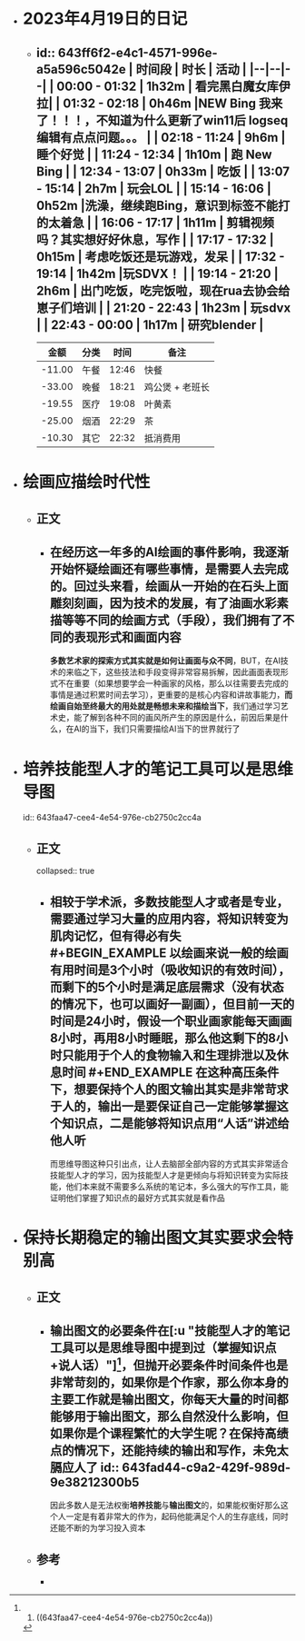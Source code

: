 - # 2023年4月19日的日记
	- id:: 643ff6f2-e4c1-4571-996e-a5a596c5042e
	  | 时间段 | 时长 | 活动 |
	  |--|--|--|
	  | 00:00 - 01:32 | 1h32m | 看完黑白魔女库伊拉|
	  | 01:32 - 02:18 | 0h46m |NEW Bing 我来了！！！，不知道为什么更新了win11后 logseq编辑有点点问题。。。  |
	  | 02:18 - 11:24 | 9h6m | 睡个好觉 |
	  | 11:24 - 12:34 | 1h10m | 跑 New Bing |
	  | 12:34 - 13:07 | 0h33m | 吃饭 |
	  | 13:07 - 15:14 | 2h7m | 玩会LOL |
	  | 15:14 - 16:06 | 0h52m |洗澡，继续跑Bing，意识到标签不能打的太着急  |
	  | 16:06 - 17:17 | 1h11m | 剪辑视频吗？其实想好好休息，写作 |
	  | 17:17 - 17:32 | 0h15m | 考虑吃饭还是玩游戏，发呆 |
	  | 17:32 - 19:14 | 1h42m |玩SDVX！  |
	  | 19:14 - 21:20 | 2h6m | 出门吃饭，吃完饭啦，现在rua去协会给崽子们培训 |
	  | 21:20 - 22:43 | 1h23m |  玩sdvx |
	  | 22:43 - 00:00 | 1h17m | 研究blender |
	  ---
	  | 金额 | 分类 | 时间 | 备注 |
	  |--|--|--|--|
	  | -11.00 | 午餐 | 12:46 | 快餐 |
	  | -33.00 | 晚餐 | 18:21 | 鸡公煲 + 老班长 |
	  | -19.55 | 医疗 | 19:08 | 叶黄素 |
	  | -25.00 | 烟酒 | 22:29 | 茶 |
	  | -10.30 | 其它 | 22:32 | 抵消费用 |
- # 绘画应描绘时代性
	- ## 正文
		- 在经历这一年多的AI绘画的事件影响，我逐渐开始怀疑绘画还有哪些事情，是需要人去完成的。回过头来看，绘画从一开始的在石头上面雕刻刻画，因为技术的发展，有了油画水彩素描等等不同的绘画方式（手段），我们拥有了不同的表现形式和画面内容
		  ---
		  **多数艺术家的探索方式其实就是如何让画面与众不同**，BUT，在AI技术的来临之下，这些技法和手段变得非常容易拆解，因此画面表现形式不在重要（如果想要学会一种画家的风格，那么以往需要去完成的事情是通过积累时间去学习），更重要的是核心内容和讲故事能力，**而绘画自始至终最大的用处就是畅想未来和描绘当下**，我们通过学习艺术史，能了解到各种不同的画风所产生的原因是什么，前因后果是什么，在AI的当下，我们只需要描绘AI当下的世界就行了
- # 培养技能型人才的笔记工具可以是思维导图
  id:: 643faa47-cee4-4e54-976e-cb2750c2cc4a
	- ## 正文
	  collapsed:: true
		- 相较于学术派，多数技能型人才或者是专业，需要通过学习大量的应用内容，将知识转变为肌肉记忆，但有得必有失 
		  #+BEGIN_EXAMPLE
		  以绘画来说一般的绘画有用时间是3个小时（吸收知识的有效时间），而剩下的5个小时是满足底层需求（没有状态的情况下，也可以画好一副画），但目前一天的时间是24小时，假设一个职业画家能每天画画8小时，再用8小时睡眠，那么他这剩下的8小时只能用于个人的食物输入和生理排泄以及休息时间
		  #+END_EXAMPLE 
		  在这种高压条件下，想要保持个人的图文输出其实是非常苛求于人的，**输出一是要保证自己一定能够掌握这个知识点，二是能够将知识点用“人话”讲述给他人听**
		  ---
		  而思维导图这种只引出点，让人去脑部全部内容的方式其实非常适合技能型人才的学习，因为技能型人才是更倾向与将知识转变为实际技能，他们本来就不需要多么系统的笔记本，多么强大的写作工具，能证明他们掌握了知识点的最好方式其实就是看作品
- # 保持长期稳定的输出图文其实要求会特别高
	- ## 正文
		- 输出图文的必要条件在[:u "技能型人才的笔记工具可以是思维导图中提到过（掌握知识点+说人话）"][^1]，但抛开必要条件时间条件也是非常苛刻的，如果你是个作家，那么你本身的主要工作就是输出图文，你每天大量的时间都能够用于输出图文，那么自然没什么影响，但如果你是个课程繁忙的大学生呢？在保持高绩点的情况下，还能持续的输出和写作，未免太膈应人了
		  id:: 643fad44-c9a2-429f-989d-9e38212300b5
		  ---
		  因此多数人是无法权衡**培养技能**与**输出图文**的，如果能权衡好那么这个人一定是有着非常大的作为，起码他能满足个人的生存底线，同时还能不断的为学习投入资本
	- ## 参考
		- [^1]: 1. ((643faa47-cee4-4e54-976e-cb2750c2cc4a))
